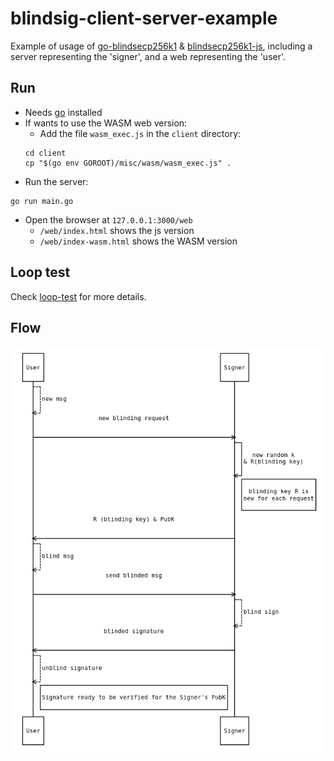 # blindsig-client-server-example
Example of usage of [go-blindsecp256k1](https://github.com/arnaucube/go-blindsecp256k1) & [blindsecp256k1-js](https://github.com/arnaucube/blindsecp256k1-js), including a server representing the 'signer', and a web representing the 'user'.

## Run
- Needs [go](https://golang.org/) installed
- If wants to use the WASM web version:
	- Add the file `wasm_exec.js` in the `client` directory:
	```
	cd client
	cp "$(go env GOROOT)/misc/wasm/wasm_exec.js" .
	```
- Run the server:
```
go run main.go
```
- Open the browser at `127.0.0.1:3000/web`
	- `/web/index.html` shows the js version
	- `/web/index-wasm.html` shows the WASM version

## Loop test
Check [loop-test](https://github.com/arnaucube/blindsig-client-server-example/blob/master/client/loop-test/README.md) for more details.

## Flow
![diagram](https://raw.githubusercontent.com/arnaucube/blindsig-client-server-example/master/diagram.png "diagram")
